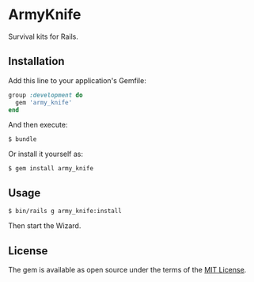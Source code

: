 # ArmyKnife

Survival kits for Rails.

## Installation

Add this line to your application's Gemfile:

```ruby
group :development do
  gem 'army_knife'
end
```

And then execute:

    $ bundle

Or install it yourself as:

    $ gem install army_knife

## Usage

```
$ bin/rails g army_knife:install
```

Then start the Wizard.

## License

The gem is available as open source under the terms of the [MIT License](http://opensource.org/licenses/MIT).

